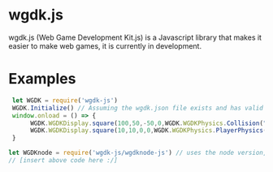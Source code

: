 # wgdk.js
wgdk.js (Web Game Development Kit.js) is a Javascript library that makes it easier to make web games, it is currently in development.

# Examples
```js
 let WGDK = require('wgdk-js')
 WGDK.Initialize() // Assuming the wgdk.json file exists and has valid properties.
 window.onload = () => {
      WGDK.WGDKDisplay.square(100,50,-50,0,WGDK.WGDKPhysics.Collision("default"),"black")
      WGDK.WGDKDisplay.square(10,10,0,0,WGDK.WGDKPhysics.PlayerPhysics(),"red","player","WASDorarrow")
 }
 ```
 ```js
 let WGDKnode = require('wgdk-js/wgdknode-js') // uses the node version, coming very very soon. uses express.
 // [insert above code here :/]
